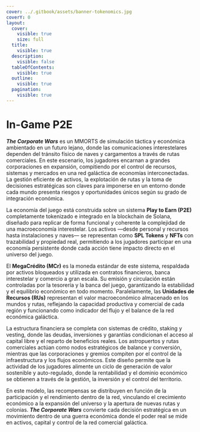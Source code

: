 ```yaml
---
cover: ../.gitbook/assets/banner-tokenomics.jpg
coverY: 0
layout:
  cover:
    visible: true
    size: full
  title:
    visible: true
  description:
    visible: false
  tableOfContents:
    visible: true
  outline:
    visible: true
  pagination:
    visible: true
---
```


# In-Game P2E

_**The Corporate Wars**_ es un MMORTS de simulación táctica y económica ambientado en un futuro lejano, donde las comunicaciones interestelares dependen del tránsito físico de naves y cargamentos a través de rutas comerciales. En este escenario, los jugadores encarnan a grandes corporaciones en expansión, compitiendo por el control de recursos, sistemas y mercados en una red galáctica de economías interconectadas. La gestión eficiente de activos, la explotación de rutas y la toma de decisiones estratégicas son claves para imponerse en un entorno donde cada mundo presenta riesgos y oportunidades únicos según su grado de integración económica.

La economía del juego está construida sobre un sistema **Play to Earn (P2E)** completamente tokenizado e integrado en la blockchain de Solana, diseñado para replicar de forma funcional y coherente la complejidad de una macroeconomía interestelar. Los activos —desde personal y recursos hasta instalaciones y naves— se representan como **SPL Tokens** y **NFTs** con trazabilidad y propiedad real, permitiendo a los jugadores participar en una economía persistente donde cada acción tiene impacto directo en el universo del juego.

El **MegaCrédito (MCr)** es la moneda estándar de este sistema, respaldada por activos bloqueados y utilizada en contratos financieros, banca interestelar y comercio a gran escala. Su emisión y circulación están controladas por la tesorería y la banca del juego, garantizando la estabilidad y el equilibrio económico en todo momento. Paralelamente, las **Unidades de Recursos (RUs)** representan el valor macroeconómico almacenado en los mundos y rutas, reflejando la capacidad productiva y comercial de cada región y funcionando como indicador del flujo y el balance de la red económica galáctica.

La estructura financiera se completa con sistemas de crédito, staking y vesting, donde las deudas, inversiones y garantías condicionan el acceso al capital libre y el reparto de beneficios reales. Los astropuertos y rutas comerciales actúan como nodos estratégicos de balance y conversión, mientras que las corporaciones y gremios compiten por el control de la infraestructura y los flujos económicos. Este diseño permite que la actividad de los jugadores alimente un ciclo de generación de valor sostenible y auto-regulado, donde la rentabilidad y el dominio económico se obtienen a través de la gestión, la inversión y el control del territorio.

En este modelo, las recompensas se distribuyen en función de la participación y el rendimiento dentro de la red, vinculando el crecimiento económico a la expansión del universo y la apertura de nuevas rutas y colonias. _**The Corporate Wars**_ convierte cada decisión estratégica en un movimiento dentro de una guerra económica donde el poder real se mide en activos, capital y control de la red comercial galáctica.
